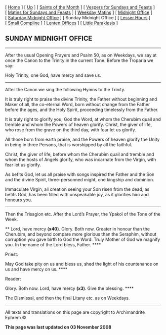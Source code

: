 \[ [Home](index.md) \] \[ [Up](horologion.md) \] \[ [Saints of the Month](saintsof.md) \] \[ [Vespers for Sundays and Feasts](vespers.md) \] \[ [Matins for Sundays and Feasts](mat-sun.md) \] \[ [Weekday Matins](weekday_matins.md) \] \[ [Midnight Office](midnight_office.md) \] \[ [Saturday Midnight Office](saturday_midnight_office.md) \] \[ Sunday Midnight Office \] \[ [Lesser Hours](lesser_hours.md) \] \[ [Small Compline](small_compline.md) \] \[ [Lenten Offices](lenten_offices.md) \] \[ [Little Paraklesis](lit-parak.md) \]

SUNDAY MIDNIGHT OFFICE
----------------------

****

After the usual Opening Prayers and Psalm 50, as on Weekdays, we say at once the Canon to the Trinity in the current Tone. Before the Troparia we say:

Holy Trinity, one God, have mercy and save us.

****

After the Canon we sing the following Hymns to the Trinity.

It is truly right to praise the divine Trinity, the Father without beginning and Maker of all, the co-eternal Word, born without change from the Father before the ages, and the Holy Spirit, proceeding timelessly from the Father.

It is truly right to glorify you, God the Word, at whom the Cherubim quail and tremble and whom the Powers of heaven glorify. Christ, the giver of life, who rose from the grave on the third day, with fear let us glorify.

All those born from earth praise, and the Powers of heaven glorify the Unity in being in three Persons, that is worshipped by all the faithful.

Christ, the giver of life, before whom the Cherubim quail and tremble and whom the hosts of Angels glorify, who was incarnate from the Virgin, with fear let us glorify.

As befits God, let us all praise with songs inspired the Father and the Son and the divine Spirit, three-personned might, one kingship and dominion.

Immaculate Virgin, all creation seeing your Son risen from the dead, as befits God, has been filled with unspeakable joy, as it glorifies him and honours you.

****

Then the Trisagion etc. After the Lord’s Prayer, the Ypakoï of the Tone of the Week.

** Lord, have mercy **(x40)**. Glory. Both now. Greater in honour than the Cherubim, and beyond compare more glorious than the Seraphim, without corruption you gave birth to God the Word. Truly Mother of God we magnify you. In the name of the Lord bless, Father. ****

Priest:

May God take pity on us and bless us, shed the light of his countenance on us and have mercy on us. ****

Reader:

Glory. Both now. Lord, have mercy **(x3)**. Give the blessing. ****

The Dismissal, and then the final Litany etc. as on Weekdays.

------------------------------------------------------------------------

All texts and translations on this page are copyright to
Archimandrite Ephrem ©

**This page was last updated on 03 November 2008**
